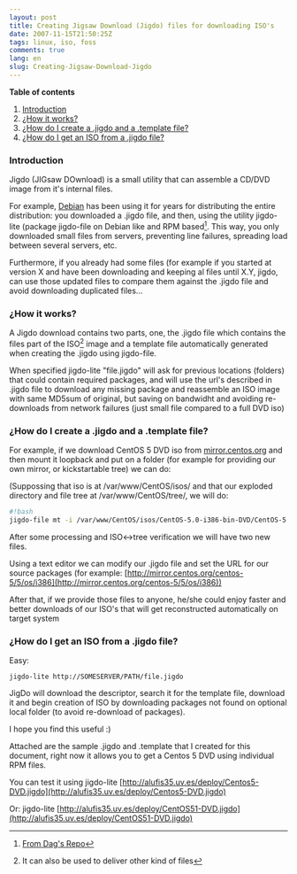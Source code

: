 ```yaml
---
layout: post
title: Creating Jigsaw Download (Jigdo) files for downloading ISO's
date: 2007-11-15T21:50:25Z
tags: linux, iso, foss
comments: true
lang: en
slug: Creating-Jigsaw-Download-Jigdo
---
```

**Table of contents**
<!-- TOC depthFrom:1 insertAnchor:true orderedList:true -->

1. [Introduction](#introduction)
2. [¿How it works?](#¿how-it-works)
3. [¿How do I create a .jigdo and a .template file?](#¿how-do-i-create-a-jigdo-and-a-template-file)
4. [¿How do I get an ISO from a .jigdo file?](#¿how-do-i-get-an-iso-from-a-jigdo-file)

<!-- /TOC -->
<a id="markdown-introduction" name="introduction"></a>
### Introduction

Jigdo (JIGsaw DOwnload) is a small utility that can assemble a CD/DVD image from it's internal files.

For example, [Debian](http://www.debian.org/) has been using it for years for distributing the entire distribution: you downloaded a .jigdo file, and then, using the utility jigdo-lite (package jigdo-file on Debian like and RPM based[^1]. This way, you only downloaded small files from servers, preventing line failures, spreading load between several servers, etc.

Furthermore, if you already had some files (for example if you started at version X and have been downloading and keeping al files until X.Y, jigdo, can use those updated files to compare them against the .jigdo file and avoid downloading duplicated files...

<a id="markdown-¿how-it-works" name="¿how-it-works"></a>
### ¿How it works?

A Jigdo download contains two parts, one, the .jigdo file which contains the files part of the ISO[^2] image and a template file automatically generated when creating the .jigdo using jigdo-file.

When specified jigdo-lite "file.jigdo" will ask for previous locations (folders) that could contain required packages, and will use the url's described in .jigdo file to download any missing package and reassemble an ISO image with same MD5sum of original, but saving on bandwidht and avoiding re-downloads from network failures (just small file compared to a full DVD iso)

<a id="markdown-¿how-do-i-create-a-jigdo-and-a-template-file" name="¿how-do-i-create-a-jigdo-and-a-template-file"></a>
### ¿How do I create a .jigdo and a .template file?

For example, if we download CentOS 5 DVD iso from [mirror.centos.org](http://alufis35.uv.es/mirror.centos.org) and then mount it loopback and put on a folder (for example for providing our own mirror, or kickstartable tree) we can do:

(Suppossing that iso is at /var/www/CentOS/isos/ and that our exploded directory and file tree at /var/www/CentOS/tree/, we will do:

~~~bash
#!bash
jigdo-file mt -i /var/www/CentOS/isos/CentOS-5.0-i386-bin-DVD/CentOS-5.0-i386-bin-DVD.iso -j /var/www/CentOS/Centos5-DVD.jigdo -t /var/www/CentOS/Centos5-DVD.template —uri Centosmirrors=[http://mirror.centos.org/centos-5/5/os/i386/](http://mirror.centos.org/centos-5/5/os/i386/) /var/www/CentOS/tree/
~~~

After some processing and ISO<->tree verification we will have two new files.

Using a text editor we can modify our .jigdo file and set the URL for our source packages (for example: [http://mirror.centos.org/centos-5/5/os/i386](http://mirror.centos.org/centos-5/5/os/i386))

After that, if we provide those files to anyone, he/she could enjoy faster and better downloads of our ISO's that will get reconstructed automatically on target system

<a id="markdown-¿how-do-i-get-an-iso-from-a-jigdo-file" name="¿how-do-i-get-an-iso-from-a-jigdo-file"></a>
### ¿How do I get an ISO from a .jigdo file?

Easy:

`jigdo-lite http://SOMESERVER/PATH/file.jigdo`

JigDo will download the descriptor, search it for the template file, download it and begin creation of ISO by downloading packages not found on optional local folder (to avoid re-download of packages).

I hope you find this useful :)

[^1]: [From Dag's Repo](http://dag.wieers.com/rpm/packages/jigdo/)

[^2]: It can also be used to deliver other kind of files

Attached are the sample .jigdo and .template that I created for this document, right now it allows you to get a Centos 5 DVD using individual RPM files.

You can test it using jigdo-lite [http://alufis35.uv.es/deploy/Centos5-DVD.jigdo](http://alufis35.uv.es/deploy/Centos5-DVD.jigdo)

Or: jigdo-lite [http://alufis35.uv.es/deploy/CentOS51-DVD.jigdo](http://alufis35.uv.es/deploy/CentOS51-DVD.jigdo)
